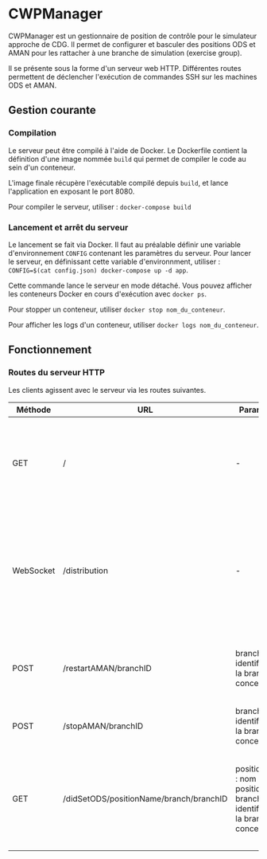 # CWPManager

CWPManager est un gestionnaire de position de contrôle pour le simulateur approche de CDG.
Il permet de configurer et basculer des positions ODS et AMAN pour les rattacher à une branche de simulation (exercise group).

Il se présente sous la forme d'un serveur web HTTP. Différentes routes permettent de déclencher l'exécution de commandes SSH sur les machines ODS et AMAN.

## Gestion courante
### Compilation

Le serveur peut être compilé à l'aide de Docker. Le Dockerfile contient la définition d'une image nommée `build` qui permet de compiler le code au sein d'un conteneur.

L'image finale récupère l'exécutable compilé depuis `build`, et lance l'application en exposant le port 8080.

Pour compiler le serveur, utiliser : `docker-compose build`

### Lancement et arrêt du serveur

Le lancement se fait via Docker. Il faut au préalable définir une variable d'environnement `CONFIG` contenant les paramètres du serveur. Pour lancer le serveur, en définissant cette variable d'environnment, utiliser : `CONFIG=$(cat config.json) docker-compose up -d app`.

Cette commande lance le serveur en mode détaché. Vous pouvez afficher les conteneurs Docker en cours d'exécution avec `docker ps`.

Pour stopper un conteneur, utiliser `docker stop nom_du_conteneur`.

Pour afficher les logs d'un conteneur, utiliser `docker logs nom_du_conteneur`.

## Fonctionnement
### Routes du serveur HTTP

Les clients agissent avec le serveur via les routes suivantes.

| **Méthode** | **URL** | **Paramètres** | **Action** |
|---|---|---|---|
| GET | / | - | Affiche une représentation des positions de contrôle. Peut être utilisé pour afficher rapidement l'état du serveur via un navigateur web. |
| WebSocket | /distribution | - | Permet l'envoi et la réception d'une représentation des positions de contrôle. Tout changement détecté entraine la reconfiguration des positions ODS correspondantes. |
| POST | /restartAMAN/branchID | branchID : identifiant de la branche concernée | Redémarre une branche AMAN correspondante, en utilisant les rôles de chaque position de contrôle. |
| POST | /stopAMAN/branchID | branchID : identifiant de la branche concernée | Arrête la branche AMAN correspondante. |
| GET | /didSetODS/positionName/branch/branchID | positionName : nom de la position ODS, branchID : identifiant de la branche concernée | Permet au serveur de suivre les modifications apportées. Route destinée à être appelée par les machines ODS une fois les ports d'écoute reconfigurés. |
